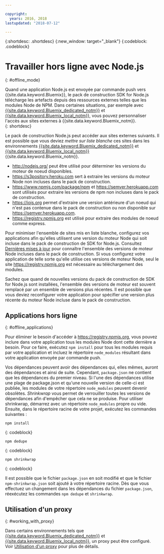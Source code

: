 ```yaml
---

copyright:
  years: 2016, 2018
lastupdated: "2018-07-12"

---
```


{:shortdesc: .shortdesc}
{:new_window: target="_blank"}
{:codeblock: .codeblock}


# Travailler hors ligne avec Node.js
{: #offline_mode}

Quand une application Node.js est envoyée par commande push vers {{site.data.keyword.Bluemix}}, le pack de construction
SDK for Node.js télécharge les artefacts depuis des ressources externes telles que les modules Node de NPM.  Dans certaines situations, par exemple avec [{{site.data.keyword.Bluemix_dedicated_notm}}](/docs/dedicated/index.html#dedicated) et
[{{site.data.keyword.Bluemix_local_notm}}](/docs/local/index.html#local), vous pouvez personnaliser l'accès aux sites
externes à {{site.data.keyword.Bluemix_notm}}.  
{: shortdesc}

Le pack de construction Node.js peut accéder aux sites externes suivants. Il est possible que vous deviez *mettre sur liste blanche* ces sites dans les environnements [{{site.data.keyword.Bluemix_dedicated_notm}}](/docs/dedicated/index.html#dedicated) et [{{site.data.keyword.Bluemix_local_notm}}](/docs/local/index.html#local) {{site.data.keyword.Bluemix_notm}}.

* http://nodejs.org/ peut être utilisé pour déterminer les versions du moteur de noeud disponibles.
* https://s3pository.heroku.com sert à extraire les versions du moteur Node non incluses dans le pack de construction.
*  https://www.npmjs.com/package/npm et https://semver.herokuapp.com sont utilisés pour extraire les versions de npm non incluses dans le pack de construction.
* https://iojs.org permet d'extraire une version antérieure d'un noeud qui n'est pas contenue dans le pack de construction ou non disponible sur https://semver.herokuapp.com.
* https://registry.npmjs.org est utilisé pour extraire des modules de noeud comme express.

Pour minimiser l'ensemble de sites mis en liste blanche, configurez vos applications afin qu'elles utilisent une version du moteur Node qui soit incluse dans le pack de construction de SDK for Node.js.  Consultez [Dernières mises à jour](/docs/runtimes/nodejs/updates.html) pour connaître l'ensemble des versions de moteur Node incluses dans le pack de construction.  Si vous configurez votre application de telle sorte qu'elle utilise ces versions de moteur Node, seul le site https://registry.npmjs.org est nécessaire au téléchargement des modules.

Sachez que quand de nouvelles versions du pack de construction de SDK for Node.js sont installées, l'ensemble des versions de moteur est souvent remplacé par un ensemble de versions plus récentes.  Il est possible que vous deviez reconfigurer votre application pour spécifier une version plus récente du moteur Node incluse dans le pack de construction.


## Applications hors ligne
{: #offline_applications}

Pour éliminer le besoin d'accéder à https://registry.npmjs.org, vous pouvez inclure dans votre application tous les modules Node dont cette dernière a besoin.  Pour ce faire, exécutez `npm install` pour tous les modules requis par votre application et incluez le répertoire `node_modules` résultant dans votre application envoyée par commande push.

Vos dépendances peuvent avoir des dépendances qui, elles mêmes, auront des dépendances et ainsi de suite. Cependant, `package.json` ne contient que les dépendances du premier niveau. Si l'une des dépendances utilise une plage de package.json et qu'une nouvelle version de celle-ci est publiée, les modules de votre répertoire `node_modules` peuvent devenir obsolètes. *Shrinkwrap* vous permet de verrouiller toutes les versions de dépendances afin d'empêcher que cela ne se produise.  Pour utiliser shrinkwrap, démarrez avec un répertoire `node_modules` propre ou vide. Ensuite, dans le répertoire racine de votre projet, exécutez les commandes suivantes :

```
npm install
```
{: codeblock}

```
npm dedupe
```
{: codeblock}

```
npm shrinkwrap
```
{: codeblock}

Il est possible que le fichier `package.json` en soit modifié et que le fichier `npm-shrinkwrap.json` soit ajouté à votre répertoire racine.
Dès que vous effectuez un changement dans les dépendances du fichier `package.json`, réexécutez les commandes `npm dedupe` et `shrinkwrap`.

## Utilisation d'un proxy
{: #working_with_proxy}

Dans certains environnements tels que [{{site.data.keyword.Bluemix_dedicated_notm}}](/docs/dedicated/index.html#dedicated) et
[{{site.data.keyword.Bluemix_local_notm}}](/docs/local/index.html#local), un proxy peut être configuré. Voir
[Utilisation d'un proxy](/docs/runtimes-common/workingWithProxy.html) pour plus de détails.
